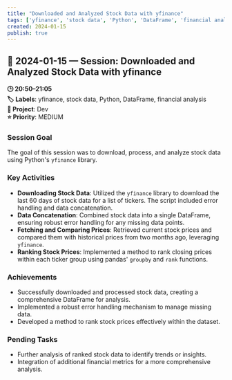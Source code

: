 ```yaml
---
title: "Downloaded and Analyzed Stock Data with yfinance"
tags: ['yfinance', 'stock data', 'Python', 'DataFrame', 'financial analysis']
created: 2024-01-15
publish: true
---
```


## 📅 2024-01-15 — Session: Downloaded and Analyzed Stock Data with yfinance

**🕒 20:50–21:05**  
**🏷️ Labels**: yfinance, stock data, Python, DataFrame, financial analysis  
**📂 Project**: Dev  
**⭐ Priority**: MEDIUM  


### Session Goal
The goal of this session was to download, process, and analyze stock data using Python's `yfinance` library.

### Key Activities
- **Downloading Stock Data**: Utilized the `yfinance` library to download the last 60 days of stock data for a list of tickers. The script included error handling and data concatenation.
- **Data Concatenation**: Combined stock data into a single DataFrame, ensuring robust error handling for any missing data points.
- **Fetching and Comparing Prices**: Retrieved current stock prices and compared them with historical prices from two months ago, leveraging `yfinance`.
- **Ranking Stock Prices**: Implemented a method to rank closing prices within each ticker group using pandas' `groupby` and `rank` functions.

### Achievements
- Successfully downloaded and processed stock data, creating a comprehensive DataFrame for analysis.
- Implemented a robust error handling mechanism to manage missing data.
- Developed a method to rank stock prices effectively within the dataset.

### Pending Tasks
- Further analysis of ranked stock data to identify trends or insights.
- Integration of additional financial metrics for a more comprehensive analysis.
